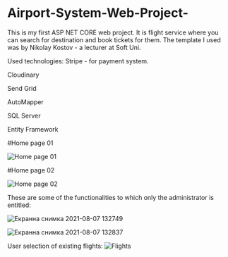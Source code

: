 # Airport-System-Web-Project-
This is my first ASP NET CORE web project. It is flight service where you can search for destination and book tickets for them.
The template I used was by Nikolay Kostov - a lecturer at Soft Uni.

Used technologies:
Stripe - for payment system.

Cloudinary 

Send Grid

AutoMapper

SQL Server

Entity Framework

#Home page 01

![Home page 01](https://user-images.githubusercontent.com/62842615/128596937-5b0d0533-9e11-4d47-9076-67420bbcf4d8.png)

#Home page 02

![Home page 02](https://user-images.githubusercontent.com/62842615/128597129-37c6470c-29e0-41d3-a0fd-05cdf4c07405.png)

These are some of the functionalities to which only the administrator is entitled:

![Екранна снимка 2021-08-07 132749](https://user-images.githubusercontent.com/62842615/128597224-472470ab-259e-4bd6-898f-ebb95e26141b.png)

![Екранна снимка 2021-08-07 132837](https://user-images.githubusercontent.com/62842615/128597225-970d9537-83fe-40c6-bbad-bf9eec0de65f.png)


User selection of existing flights:
![Flights](https://user-images.githubusercontent.com/62842615/128597247-20337746-fb25-4e94-adad-988dd9ecd9fc.png)

